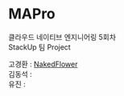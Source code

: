 # MAPro

클라우드 네이티브 엔지니어링 5회차  
StackUp 팀 Project

고경환 : [NakedFlower](https://github.com/)  
김동석 :   
유진 :   
